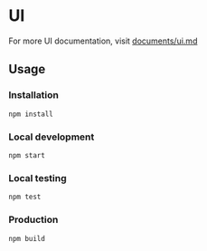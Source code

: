 # UI

For more UI documentation, visit [documents/ui.md](documents/ui.md)

## Usage

### Installation

`npm install`

### Local development

`npm start`

### Local testing

`npm test`

### Production

`npm build`